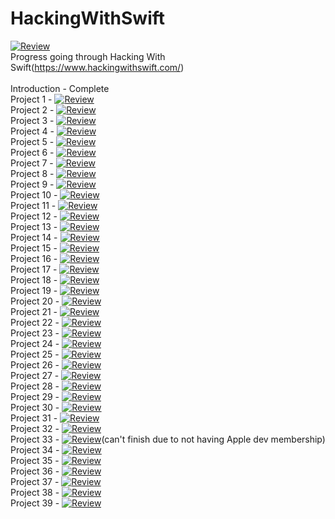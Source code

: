 # HackingWithSwift
[![Review](https://img.shields.io/badge/Project-InProgress-orange.svg)]()<br>
Progress going through Hacking With Swift(https://www.hackingwithswift.com/)<br><br>
Introduction - Complete<br>
Project 1 - [![Review](https://img.shields.io/badge/Project-Complete-brightgreen.svg)]()<br>
Project 2 - [![Review](https://img.shields.io/badge/Project-Complete-brightgreen.svg)]()<br>
Project 3 - [![Review](https://img.shields.io/badge/Project-Complete-brightgreen.svg)]()<br>
Project 4 - [![Review](https://img.shields.io/badge/Project-Complete-brightgreen.svg)]()<br>
Project 5 - [![Review](https://img.shields.io/badge/Project-Complete-brightgreen.svg)]()<br>
Project 6 - [![Review](https://img.shields.io/badge/Project-Complete-brightgreen.svg)]()<br>
Project 7 - [![Review](https://img.shields.io/badge/Project-Complete-brightgreen.svg)]()<br>
Project 8 - [![Review](https://img.shields.io/badge/Project-Complete-brightgreen.svg)]()<br>
Project 9 - [![Review](https://img.shields.io/badge/Project-Complete-brightgreen.svg)]()<br>
Project 10 - [![Review](https://img.shields.io/badge/Project-Complete-brightgreen.svg)]()<br>
Project 11 - [![Review](https://img.shields.io/badge/Project-Complete-brightgreen.svg)]()<br>
Project 12 - [![Review](https://img.shields.io/badge/Project-Complete-brightgreen.svg)]()<br>
Project 13 - [![Review](https://img.shields.io/badge/Project-Complete-brightgreen.svg)]()<br>
Project 14 - [![Review](https://img.shields.io/badge/Project-InProgress-orange.svg)]()<br>
Project 15 - [![Review](https://img.shields.io/badge/Project-Complete-brightgreen.svg)]()<br>
Project 16 - [![Review](https://img.shields.io/badge/Project-Complete-brightgreen.svg)]()<br>
Project 17 - [![Review](https://img.shields.io/badge/Project-Complete-brightgreen.svg)]()<br>
Project 18 - [![Review](https://img.shields.io/badge/Project-Complete-brightgreen.svg)]()<br>
Project 19 - [![Review](https://img.shields.io/badge/Project-Complete-brightgreen.svg)]()<br>
Project 20 - [![Review](https://img.shields.io/badge/Project-Complete-brightgreen.svg)]()<br>
Project 21 - [![Review](https://img.shields.io/badge/Project-Complete-brightgreen.svg)]()<br>
Project 22 - [![Review](https://img.shields.io/badge/Project-Complete-brightgreen.svg)]()<br>
Project 23 - [![Review](https://img.shields.io/badge/Project-Complete-brightgreen.svg)]()<br>
Project 24 - [![Review](https://img.shields.io/badge/Project-Complete-brightgreen.svg)]()<br>
Project 25 - [![Review](https://img.shields.io/badge/Project-Complete-brightgreen.svg)]()<br>
Project 26 - [![Review](https://img.shields.io/badge/Project-Complete-brightgreen.svg)]()<br>
Project 27 - [![Review](https://img.shields.io/badge/Project-Complete-brightgreen.svg)]()<br>
Project 28 - [![Review](https://img.shields.io/badge/Project-Complete-brightgreen.svg)]()<br>
Project 29 - [![Review](https://img.shields.io/badge/Project-Complete-brightgreen.svg)]()<br>
Project 30 - [![Review](https://img.shields.io/badge/Project-Complete-brightgreen.svg)]()<br>
Project 31 - [![Review](https://img.shields.io/badge/Project-Complete-brightgreen.svg)]()<br>
Project 32 - [![Review](https://img.shields.io/badge/Project-Complete-brightgreen.svg)]()<br>
Project 33 - [![Review](https://img.shields.io/badge/Project-InProgress-orange.svg)]()(can't finish due to not having Apple dev membership)<br>
Project 34 - [![Review](https://img.shields.io/badge/Project-Complete-brightgreen.svg)]()<br>
Project 35 - [![Review](https://img.shields.io/badge/Project-Complete-brightgreen.svg)]()<br>
Project 36 - [![Review](https://img.shields.io/badge/Project-InProgress-orange.svg)]()<br>
Project 37 - [![Review](https://img.shields.io/badge/Project-InProgress-orange.svg)]()<br>
Project 38 - [![Review](https://img.shields.io/badge/Project-Complete-brightgreen.svg)]()<br>
Project 39 - [![Review](https://img.shields.io/badge/Project-Complete-brightgreen.svg)]()<br>
